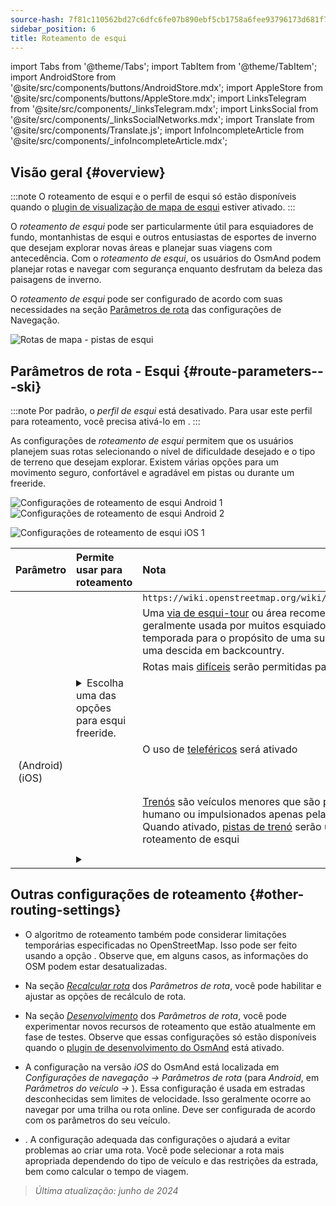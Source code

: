 ```yaml
---
source-hash: 7f81c110562bd27c6dfc6fe07b890ebf5cb1758a6fee93796173d681f752db77
sidebar_position: 6
title: Roteamento de esqui
---
```

import Tabs from '@theme/Tabs';
import TabItem from '@theme/TabItem';
import AndroidStore from '@site/src/components/buttons/AndroidStore.mdx';
import AppleStore from '@site/src/components/buttons/AppleStore.mdx';
import LinksTelegram from '@site/src/components/_linksTelegram.mdx';
import LinksSocial from '@site/src/components/_linksSocialNetworks.mdx';
import Translate from '@site/src/components/Translate.js';
import InfoIncompleteArticle from '@site/src/components/_infoIncompleteArticle.mdx';



## Visão geral {#overview}

:::note
O roteamento de esqui e o perfil de esqui só estão disponíveis quando o [plugin de visualização de mapa de esqui](../../plugins/ski-maps.md) estiver ativado.
:::

O *roteamento de esqui* pode ser particularmente útil para esquiadores de fundo, montanhistas de esqui e outros entusiastas de esportes de inverno que desejam explorar novas áreas e planejar suas viagens com antecedência. Com o *roteamento de esqui*, os usuários do OsmAnd podem planejar rotas e navegar com segurança enquanto desfrutam da beleza das paisagens de inverno.

O *roteamento de esqui* pode ser configurado de acordo com suas necessidades na seção [Parâmetros de rota](../guidance/navigation-settings.md#route-parameters) das configurações de Navegação.

![Rotas de mapa - pistas de esqui](@site/static/img/navigation/routing/ski_routing_overview.png)


## Parâmetros de rota - Esqui {#route-parameters---ski}

:::note
Por padrão, o *perfil de esqui* está desativado. Para usar este perfil para roteamento, você precisa ativá-lo em *<Translate android="true" ids="shared_string_menu,shared_string_settings,application_profiles"/>*.
:::

As configurações de *roteamento de esqui* permitem que os usuários planejem suas rotas selecionando o nível de dificuldade desejado e o tipo de terreno que desejam explorar. Existem várias opções para um movimento seguro, confortável e agradável em pistas ou durante um freeride.

<Tabs groupId="operating-systems" queryString="current-os">

<TabItem value="android" label="Android">

![Configurações de roteamento de esqui Android 1](@site/static/img/navigation/routing/skiing_routing_1_andr.png) ![Configurações de roteamento de esqui Android 2](@site/static/img/navigation/routing/skiing_routing_2_andr.png)

</TabItem>

<TabItem value="ios" label="iOS">

![Configurações de roteamento de esqui iOS 1](@site/static/img/navigation/routing/skiing_routing_ios_1.png)

</TabItem>

</Tabs>

| Parâmetro | Permite usar para roteamento | Nota |
|:------------|:---------------|:---------------|
|*<Translate android="true" ids="routing_attr_allow_skating_only_name"/>* | <Translate android="true" ids="routing_attr_allow_skating_only_description"/> | `https://wiki.openstreetmap.org/wiki/Piste_Maps#Type` |
|*<Translate android="true" ids="app_mode_ski_touring"/>* | <Translate android="true" ids="routing_attr_piste_type_skitour_description"/> | Uma [via de esqui-tour](https://wiki.openstreetmap.org/wiki/Piste_Maps#Type) ou área recomendada que é geralmente usada por muitos esquiadores durante uma temporada para o propósito de uma subida nórdica e uma descida em backcountry. |
|*<Translate android="true" ids="routing_attr_allow_advanced_name"/>* | <Translate android="true" ids="routing_attr_allow_advanced_description"/> | Rotas mais [difíceis](https://wiki.openstreetmap.org/wiki/Piste_Maps#Difficulty) serão permitidas para roteamento. |
|*<Translate android="true" ids="routing_attr_freeride_policy_name"/>* | <details><summary> Escolha uma das opções para esqui freeride. </summary>![Fora de pista Android](@site/static/img/navigation/routing/offpiste_android.png) </details> | |
|*<Translate android="true" ids="routing_attr_piste_type_downhill_name"/>* | <Translate android="true" ids="routing_attr_piste_type_downhill_description"/> | O uso de [teleféricos](https://wiki.openstreetmap.org/wiki/Piste_Maps#Ski_lifts) será ativado |
|*<Translate android="true" ids="routing_attr_piste_type_nordic_name"/>*&nbsp;(Android) *<Translate ios="true" ids="routeInfo_piste_type_name"/>*&nbsp;(iOS) | <Translate android="true" ids="routing_attr_piste_type_nordic_description"/>| |
|*<Translate android="true" ids="routing_attr_allow_classic_only_name"/>* | <Translate android="true" ids="routing_attr_allow_classic_only_description"/>| |
|*<Translate android="true" ids="routing_attr_allow_expert_name"/>* | <Translate android="true" ids="routing_attr_allow_expert_description"/>| |
|*<Translate android="true" ids="routing_attr_piste_type_sled_name"/>* | <Translate android="true" ids="routing_attr_piste_type_sled_description"/> | [Trenós](https://wiki.openstreetmap.org/wiki/Piste_Maps#Type) são veículos menores que são puxados por um humano ou impulsionados apenas pela gravidade. Quando ativado, [pistas de trenó](https://wiki.openstreetmap.org/wiki/Piste_Maps#Type) serão usadas para roteamento de esqui |
|*<Translate android="true" ids="routing_attr_allow_intermediate_name"/>* | <Translate android="true" ids="routing_attr_allow_intermediate_description"/>| |
|*<Translate android="true" ids="routing_attr_difficulty_preference_name"/>* | <details><summary> <Translate android="true" ids="routing_attr_difficulty_preference_description"/> </summary>![Fora de pista Android](@site/static/img/navigation/routing/offpiste_android.png) </details> | |


## Outras configurações de roteamento {#other-routing-settings}

- O algoritmo de roteamento também pode considerar limitações temporárias especificadas no OpenStreetMap. Isso pode ser feito usando a opção *[<Translate android="true" ids="temporary_conditional_routing"/>](../routing/osmand-routing.md#consider-temporary-limitations)*. Observe que, em alguns casos, as informações do OSM podem estar desatualizadas.

- Na seção [*Recalcular rota*](../../navigation/guidance/navigation-settings.md#recalculate-route) dos *Parâmetros de rota*, você pode habilitar e ajustar as opções de recálculo de rota.

- Na seção [*Desenvolvimento*](../guidance/navigation-settings.md#development-settings) dos *Parâmetros de rota*, você pode experimentar novos recursos de roteamento que estão atualmente em fase de testes. Observe que essas configurações só estão disponíveis quando o [plugin de desenvolvimento do OsmAnd](../../plugins/development.md) está ativado.

- A configuração *[<Translate ios="true" ids="road_speeds"/>](../guidance/navigation-settings.md#road-speeds)* na versão *iOS* do OsmAnd está localizada em *Configurações de navegação → Parâmetros de rota* (para *Android*, em *Parâmetros do veículo → [<Translate android="true" ids="default_speed_setting_title"/>](../guidance/navigation-settings.md#default-speed--road-speeds)*). Essa configuração é usada em estradas desconhecidas sem limites de velocidade. Isso geralmente ocorre ao navegar por uma trilha ou rota online. Deve ser configurada de acordo com os parâmetros do seu veículo.

- *[<Translate ios="true" ids="vehicle_parameters"/>](../guidance/navigation-settings.md#vehicle-parameters)*. A configuração adequada das configurações o ajudará a evitar problemas ao criar uma rota. Você pode selecionar a rota mais apropriada dependendo do tipo de veículo e das restrições da estrada, bem como calcular o tempo de viagem.

> *Última atualização: junho de 2024*